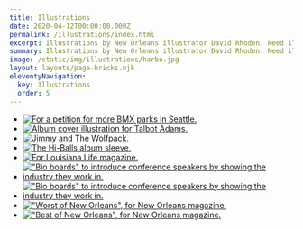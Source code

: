 ```yaml
---
title: Illustrations
date: 2020-04-12T00:00:00.000Z
permalink: /illustrations/index.html
excerpt: Illustrations by New Orleans illustrator David Rhoden. Need illustration in New Orleans? Contact me.
summary: Illustrations by New Orleans illustrator David Rhoden. Need illustration in New Orleans? Contact me.
image: /static/img/illustrations/harbo.jpg
layout: layouts/page-bricks.njk
eleventyNavigation:
  key: Illustrations
  order: 5
---
```


- [![For a petition for more BMX parks in Seattle.](/static/img/illustrations/harbo.jpg?nf_resize=smartcrop&w=260&h=260)](/static/img/illustrations/harbo.jpg)
- [![Album cover illustration for Talbot Adams.](/static/img/designs/TalbotAdamsAlbum.jpg?nf_resize=smartcrop&w=260&h=260)](/static/img/designs/TalbotAdamsAlbum.jpg)
- [![Jimmy and The Wolfpack.](/static/img/illustrations/jandtwpilloonly.jpg)](/static/img/illustrations/jandtwpilloonly.jpg)
- [![The Hi-Balls album sleeve.](/static/img/illustrations/coverLoveMusic.jpg?nf_resize=smartcrop&w=260&h=260)](/static/img/illustrations/coverLoveMusic.jpg)
- [![For _Louisiana Life_ magazine.](/static/img/illustrations/cars.jpg?nf_resize=smartcrop&w=260&h=260)](/static/img/illustrations/cars.jpg)
- [!["Bio boards" to introduce conference speakers by showing the industry they work in.](/static/img/illustrations/narayandas.jpg?nf_resize=smartcrop&w=260&h=260)](/static/img/illustrations/narayandas.jpg)
- [!["Bio boards" to introduce conference speakers by showing the industry they work in.](/static/img/illustrations/wwf.jpg?nf_resize=smartcrop&w=260&h=260)](/static/img/illustrations/wwf.jpg)
- [!["Worst of New Orleans", for _New Orleans_ magazine.](/static/img/illustrations/baggyfinal.jpg?nf_resize=smartcrop&w=260&h=260)](/static/img/illustrations/baggyfinal.jpg)
- [!["Best of New Orleans", for _New Orleans_ magazine.](/static/img/illustrations/stloufinal.jpg?nf_resize=smartcrop&w=260&h=260)](/static/img/illustrations/stloufinal.jpg)
